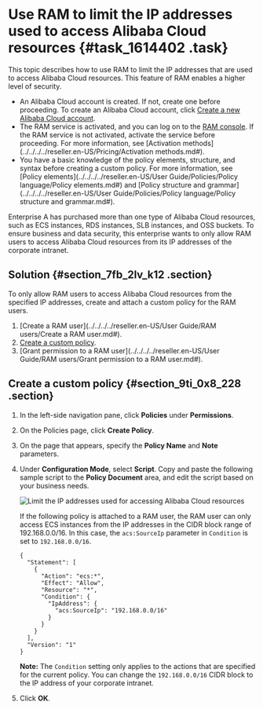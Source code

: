 # Use RAM to limit the IP addresses used to access Alibaba Cloud resources {#task_1614402 .task}

This topic describes how to use RAM to limit the IP addresses that are used to access Alibaba Cloud resources. This feature of RAM enables a higher level of security.

-   An Alibaba Cloud account is created. If not, create one before proceeding. To create an Alibaba Cloud account, click [Create a new Alibaba Cloud account](https://account.alibabacloud.com/register/intl_register.htm).
-   The RAM service is activated, and you can log on to the [RAM console](https://partners-intl.console.aliyun.com/#/ram). If the RAM service is not activated, activate the service before proceeding. For more information, see [Activation methods](../../../../reseller.en-US/Pricing/Activation methods.md#).
-   You have a basic knowledge of the policy elements, structure, and syntax before creating a custom policy. For more information, see [Policy elements](../../../../reseller.en-US/User Guide/Policies/Policy language/Policy elements.md#) and [Policy structure and grammar](../../../../reseller.en-US/User Guide/Policies/Policy language/Policy structure and grammar.md#).

Enterprise A has purchased more than one type of Alibaba Cloud resources, such as ECS instances, RDS instances, SLB instances, and OSS buckets. To ensure business and data security, this enterprise wants to only allow RAM users to access Alibaba Cloud resources from its IP addresses of the corporate intranet.

## Solution {#section_7fb_2lv_k12 .section}

To only allow RAM users to access Alibaba Cloud resources from the specified IP addresses, create and attach a custom policy for the RAM users.

1.  [Create a RAM user](../../../../reseller.en-US/User Guide/RAM users/Create a RAM user.md#).
2.  [Create a custom policy](#section_9ti_0x8_228).
3.  [Grant permission to a RAM user](../../../../reseller.en-US/User Guide/RAM users/Grant permission to a RAM user.md#).

## Create a custom policy {#section_9ti_0x8_228 .section}

1.  In the left-side navigation pane, click **Policies** under **Permissions**.
2.  On the Policies page, click **Create Policy**.
3.  On the page that appears, specify the **Policy Name** and **Note** parameters.
4.  Under **Configuration Mode**, select **Script**. Copy and paste the following sample script to the **Policy Document** area, and edit the script based on your business needs. 

    ![Limit the IP addresses used for accessing Alibaba Cloud resources](http://static-aliyun-doc.oss-cn-hangzhou.aliyuncs.com/assets/img/1280070/156689691354965_en-US.png)

    If the following policy is attached to a RAM user, the RAM user can only access ECS instances from the IP addresses in the CIDR block range of 192.168.0.0/16. In this case, the `acs:SourceIp` parameter in `Condition` is set to `192.168.0.0/16`.

    ``` {#codeblock_3ci_blk_288 .lanuage-xml}
    {
      "Statement": [
        {
          "Action": "ecs:*",
          "Effect": "Allow",
          "Resource": "*",
          "Condition": {
            "IpAddress": {
              "acs:SourceIp": "192.168.0.0/16"
            }
          }
        }
      ],
      "Version": "1"
    }
    ```

    **Note:** The `Condition` setting only applies to the actions that are specified for the current policy. You can change the `192.168.0.0/16` CIDR block to the IP address of your corporate intranet.

5.  Click **OK**.

